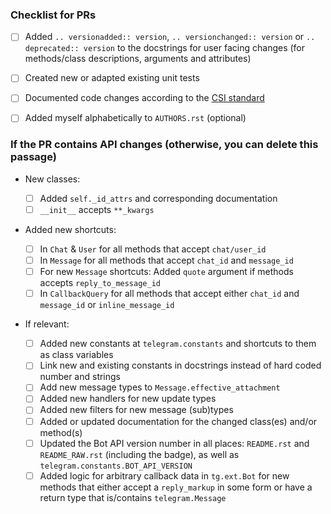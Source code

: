 <!--
Hey! You're PRing? Cool! Please have a look at the below checklist. It's here to help both you and the maintainers to remember some aspects. Make sure to check out our contribution guide (https://github.com/python-telegram-bot/python-telegram-bot/blob/master/.github/CONTRIBUTING.rst).
-->

### Checklist for PRs

- [ ] Added `.. versionadded:: version`, `.. versionchanged:: version` or `.. deprecated:: version` to the docstrings for user facing changes (for methods/class descriptions, arguments and attributes)
- [ ] Created new or adapted existing unit tests
- [ ] Documented code changes according to the [CSI standard](https://standards.mousepawmedia.com/en/stable/csi.html)
- [ ] Added myself alphabetically to `AUTHORS.rst` (optional)


### If the PR contains API changes (otherwise, you can delete this passage)

* New classes:
    - [ ] Added `self._id_attrs` and corresponding documentation
    - [ ] `__init__` accepts `**_kwargs`
    
* Added new shortcuts:
    - [ ] In `Chat` & `User` for all methods that accept `chat/user_id`
    - [ ] In `Message` for all methods that accept `chat_id` and `message_id`
    - [ ] For new `Message` shortcuts: Added `quote` argument if methods accepts `reply_to_message_id`
    - [ ] In `CallbackQuery` for all methods that accept either `chat_id` and `message_id` or `inline_message_id`
    
* If relevant:

    - [ ] Added new constants at `telegram.constants` and shortcuts to them as class variables
    - [ ] Link new and existing constants in docstrings instead of hard coded number and strings
    - [ ] Add new message types to `Message.effective_attachment`
    - [ ] Added new handlers for new update types
    - [ ] Added new filters for new message (sub)types
    - [ ] Added or updated documentation for the changed class(es) and/or method(s)
    - [ ] Updated the Bot API version number in all places: `README.rst` and `README_RAW.rst` (including the badge), as well as `telegram.constants.BOT_API_VERSION`
    - [ ] Added logic for arbitrary callback data in `tg.ext.Bot` for new methods that either accept a `reply_markup` in some form or have a return type that is/contains `telegram.Message`
